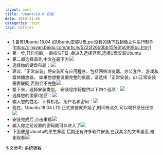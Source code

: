 ```yaml
---
layout: post
title: 'Ubuntu18.0 安装'
date: 2019-11-06
categories: test
tags: mathjax 
---
```


- 1.备有Ubuntu 18.04 的Ubuntu安装U盘,ps:没有的话下载镜像文件进行制作[https://jingyan.baidu.com/article/5225f26b0bb45fe6fa0908bc.html]
- 第一步,开启电脑,一直按住F12 ,会进入选择界面,选择U盘安装Ubuntu
- 第二部选择语言,中文在最下方![](/images/uubuntu18.04系统安装1.jpeg)
- 选择你的键盘布局：![](/images/uubuntu18.04系统安装2.jpeg)
- 建议:「正常安装」将安装所有应用程序，包括网络浏览器、办公套件、游戏和媒体播放器。 如果您想要设置完整的桌面，请选择「正常安装」ps:正常安装需要联网,否则会不完整![](/images/ubuntu18.04系统安装3.jpeg)
- 接下来，选择安装类型。 安装程序将提供以下四个选项：![](/images/ubuntu18.04系统安装4.jpeg)
- 选择您的国家/地区：![](/images/ubuntu18.04系统安装5.jpeg)
- 输入您的姓名、计算机名、用户名和密码：![](/images/ubuntu18.04系统安装6.jpeg)
- 现在，Ubuntu 18.04 LTS 正式安装就开始了,时间有点久,可以喝杯茶压压惊![](/images/ubuntu18.04系统安装7.jpeg)
- 安装完成后,点击重启![](/images/ubuntu18.04系统安装10.jpeg)
- 输入你之前设置的密码就可以进入了![](/images/ubuntu18.04系统安装8.jpeg)
- 下面便是Ubuntu的原生界面,后期还有许多软件安装,在我其余的文章里面,谢谢观看![](/images/ubuntu18.04系统安装9.jpeg)

本文参考: 系统极客